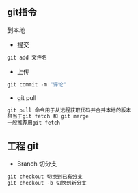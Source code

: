 ## git指令
到本地
- 提交
```asm
git add 文件名

```
- 上传
```asm
git commit -m "评论"
```
- git pull
```asm
git pull 命令用于从远程获取代码并合并本地的版本
相当于git fetch 和 git merge
一般推荐用git fetch
```

## 工程 git
- Branch 切分支
```asm
git checkout 切换到已有分支
git checkout -b 切换到新分支
```

